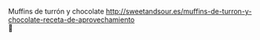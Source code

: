 Muffins de turrón y chocolate	http://sweetandsour.es/muffins-de-turron-y-chocolate-receta-de-aprovechamiento	
਍
